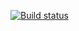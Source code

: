 [![Build status](https://ci.appveyor.com/api/projects/status/l3qteh355gxldhf1?svg=true)](https://ci.appveyor.com/project/YuliaPtitca/setting-ci)
